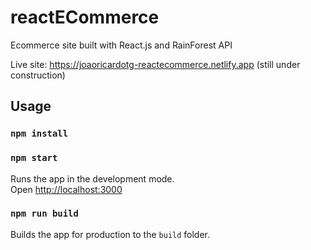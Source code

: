 # reactECommerce
Ecommerce site built with React.js and RainForest API

Live site: https://joaoricardotg-reactecommerce.netlify.app  (still under construction)

## Usage

### `npm install`

### `npm start`

Runs the app in the development mode.<br>
Open [http://localhost:3000](http://localhost:3000)

### `npm run build`

Builds the app for production to the `build` folder.<br>


